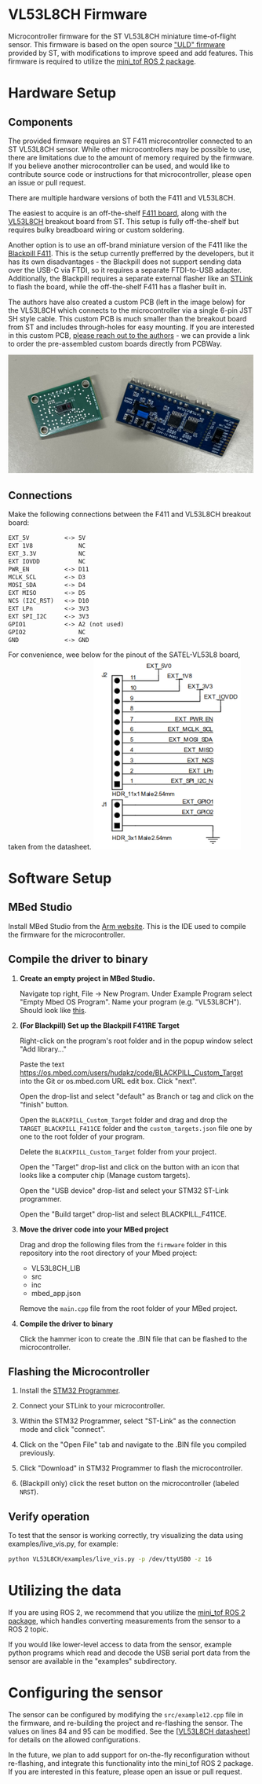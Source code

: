 # VL53L8CH Firmware

Microcontroller firmware for the ST VL53L8CH miniature time-of-flight sensor. This firmware is based on the open source ["ULD" firmware](https://www.st.com/en/embedded-software/stsw-img043.html) provided by ST, with modifications to improve speed and add features. This firmware is required to utilize the [mini_tof ROS 2 package](https://github.com/uwgraphics/mini_tof).

# Hardware Setup
## Components
The provided firmware requires an ST F411 microcontroller connected to an ST VL53L8CH sensor. While other microcontrollers may be possible to use, there are limitations due to the amount of memory required by the firmware. If you believe another microcontroller can be used, and would like to contribute source code or instructions for that microcontroller, please open an issue or pull request.

There are multiple hardware versions of both the F411 and VL53L8CH.

The easiest to acquire is an off-the-shelf [F411 board](https://www.st.com/en/evaluation-tools/nucleo-f411re.html), along with the [VL53L8CH](https://www.st.com/en/ecosystems/satel-vl53l8.html) breakout board from ST. This setup is fully off-the-shelf but requires bulky breadboard wiring or custom soldering.

Another option is to use an off-brand miniature version of the F411 like the [Blackpill F411](https://www.adafruit.com/product/4877). This is the setup currently prefferred by the developers, but it has its own disadvantages - the Blackpill does not support sending data over the USB-C via FTDI, so it requires a separate FTDI-to-USB adapter. Additionally, the Blackpill requires a separate external flasher like an [STLink](https://www.st.com/en/development-tools/st-link-v2.html) to flash the board, while the off-the-shelf F411 has a flasher built in.

The authors have also created a custom PCB (left in the image below) for the VL53L8CH which connects to the microcontroller via a single 6-pin JST SH style cable. This custom PCB is much smaller than the breakout board from ST and includes through-holes for easy mounting. If you are interested in this custom PCB, [please reach out to the authors](mailto:sifferman@wisc.edu) - we can provide a link to order the pre-assembled custom boards directly from PCBWay.

<img src="media/board_comparison.jpg" alt="Board Comparison" width="500">

## Connections
Make the following connections between the F411 and VL53L8CH breakout board:
```
EXT_5V          <-> 5V
EXT 1V8             NC
EXT_3.3V            NC
EXT IOVDD           NC
PWR_EN          <-> D11
MCLK_SCL        <-> D3
MOSI_SDA        <-> D4
EXT MISO        <-> D5
NCS (I2C_RST)   <-> D10
EXT LPn         <-> 3V3
EXT SPI_I2C     <-> 3V3
GPIO1           <-> A2 (not used)
GPIO2               NC
GND             <-> GND
```

For convenience, wee below for the pinout of the SATEL-VL53L8 board, taken from the datasheet.
<img src="media/VL53L8_satel_pinout.png" alt="VL53L8-SATEL Pinout" width="300">

# Software Setup

## MBed Studio
Install MBed Studio from the [Arm website](https://os.mbed.com/studio/). This is the IDE used to compile the firmware for the microcontroller.

## Compile the driver to binary
1. **Create an empty project in MBed Studio.**

    Navigate top right, File -> New Program. Under Example Program select "Empty Mbed OS Program". Name your program (e.g. "VL53L8CH"). Should look like [this](media/mbed_new_program.png).

2. **(For Blackpill) Set up the Blackpill F411RE Target**

    Right-click on the program's root folder and in the popup window select "Add library..."

    Paste the text https://os.mbed.com/users/hudakz/code/BLACKPILL_Custom_Target into the Git or os.mbed.com URL edit box. Click "next".

    Open the drop-list and select "default" as Branch or tag and click on the "finish" button.

    Open the `BLACKPILL_Custom_Target` folder and drag and drop the `TARGET_BLACKPILL_F411CE` folder and the `custom_targets.json` file one by one to the root folder of your program.

    Delete the `BLACKPILL_Custom_Target` folder from your project.

    Open the "Target" drop-list and click on the button with an icon that looks like a computer chip (Manage custom targets).

    Open the "USB device" drop-list and select your STM32 ST-Link programmer.

    Open the "Build target" drop-list and select BLACKPILL_F411CE.
    
3. **Move the driver code into your MBed project**

    Drag and drop the following files from the `firmware` folder in this repository into the root directory of your Mbed project:

    * VL53L8CH_LIB
    * src
    * inc
    * mbed_app.json

    Remove the `main.cpp` file from the root folder of your MBed project.

4. **Compile the driver to binary**

    Click the hammer icon to create the .BIN file that can be flashed to the microcontroller.

## Flashing the Microcontroller
1. Install the [STM32 Programmer](https://www.st.com/en/development-tools/stm32cubeprog.html).

2. Connect your STLink to your microcontroller.

3. Within the STM32 Programmer, select "ST-Link" as the connection mode and click "connect".

4. Click on the "Open File" tab and navigate to the .BIN file you compiled previously.

5. Click "Download" in STM32 Programmer to flash the microcontroller.

6. (Blackpill only) click the reset button on the microcontroller (labeled `NRST`).

## Verify operation

To test that the sensor is working correctly, try visualizing the data using examples/live_vis.py, for example:

```bash
python VL53L8CH/examples/live_vis.py -p /dev/ttyUSB0 -z 16
```

# Utilizing the data
If you are using ROS 2, we recommend that you utilize the [mini_tof ROS 2 package](https://github.com/uwgraphics/mini_tof), which handles converting measurements from the sensor to a ROS 2 topic.

If you would like lower-level access to data from the sensor, example python programs which read and decode the USB serial port data from the sensor are available in the "examples" subdirectory.

# Configuring the sensor
The sensor can be configured by modifying the `src/example12.cpp` file in the firmware, and re-building the project and re-flashing the sensor. The values on lines 84 and 95 can be modified. See the [[VL53L8CH datasheet](https://www.st.com/resource/en/datasheet/vl53l8ch.pdf)] for details on the allowed configurations.

In the future, we plan to add support for on-the-fly reconfiguration without re-flashing, and integrate this functionality into the mini_tof ROS 2 package. If you are interested in this feature, please open an issue or pull request.